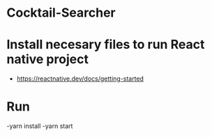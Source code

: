 # Cocktail-Searcher

# Install necesary files to run React native project
- https://reactnative.dev/docs/getting-started

# Run
-yarn install
-yarn start
